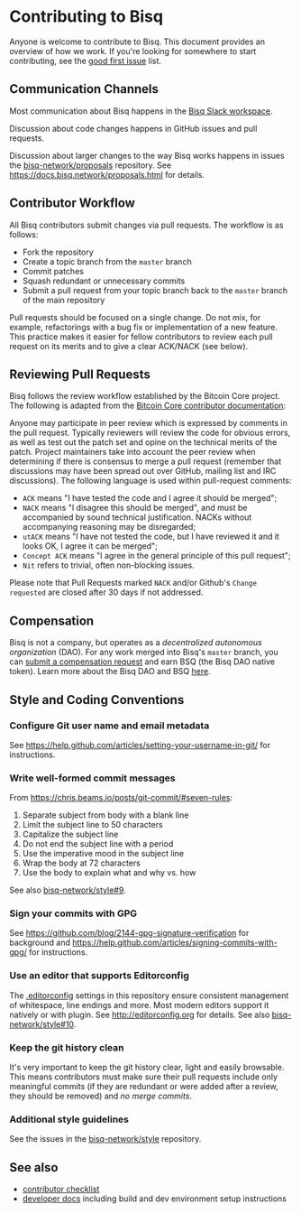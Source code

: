 # Contributing to Bisq

Anyone is welcome to contribute to Bisq. This document provides an overview of how we work. If you're looking for somewhere to start contributing, see the [good first issue](https://github.com/bisq-network/bisq/issues?q=is%3Aopen+is%3Aissue+label%3A"good+first+issue") list.


## Communication Channels

Most communication about Bisq happens in the [Bisq Slack workspace](https://bisq.network/slack-invite).

Discussion about code changes happens in GitHub issues and pull requests.

Discussion about larger changes to the way Bisq works happens in issues the [bisq-network/proposals](https://github.com/bisq-network/proposals/issues) repository. See https://docs.bisq.network/proposals.html for details.


## Contributor Workflow

All Bisq contributors submit changes via pull requests. The workflow is as follows:

 - Fork the repository
 - Create a topic branch from the `master` branch
 - Commit patches
 - Squash redundant or unnecessary commits
 - Submit a pull request from your topic branch back to the `master` branch of the main repository

Pull requests should be focused on a single change. Do not mix, for example, refactorings with a bug fix or implementation of a new feature. This practice makes it easier for fellow contributors to review each pull request on its merits and to give a clear ACK/NACK (see below).


## Reviewing Pull Requests

Bisq follows the review workflow established by the Bitcoin Core project. The following is adapted from the [Bitcoin Core contributor documentation](https://github.com/bitcoin/bitcoin/blob/master/CONTRIBUTING.md#peer-review):

Anyone may participate in peer review which is expressed by comments in the pull request. Typically reviewers will review the code for obvious errors, as well as test out the patch set and opine on the technical merits of the patch. Project maintainers take into account the peer review when determining if there is consensus to merge a pull request (remember that discussions may have been spread out over GitHub, mailing list and IRC discussions). The following language is used within pull-request comments:

 - `ACK` means "I have tested the code and I agree it should be merged";
 - `NACK` means "I disagree this should be merged", and must be accompanied by sound technical justification. NACKs without accompanying reasoning may be disregarded;
 - `utACK` means "I have not tested the code, but I have reviewed it and it looks OK, I agree it can be merged";
 - `Concept ACK` means "I agree in the general principle of this pull request";
 - `Nit` refers to trivial, often non-blocking issues.

Please note that Pull Requests marked `NACK` and/or Github's `Change requested` are closed after 30 days if not addressed.


## Compensation

Bisq is not a company, but operates as a _decentralized autonomous organization_ (DAO). For any work merged into Bisq's `master` branch, you can [submit a compensation request](https://docs.bisq.network/dao/phase-zero.html#how-to-request-compensation) and earn BSQ (the Bisq DAO native token). Learn more about the Bisq DAO and BSQ [here](https://docs.bisq.network/dao/phase-zero.html).


## Style and Coding Conventions

### Configure Git user name and email metadata

See https://help.github.com/articles/setting-your-username-in-git/ for instructions.

### Write well-formed commit messages

From https://chris.beams.io/posts/git-commit/#seven-rules:

 1. Separate subject from body with a blank line
 2. Limit the subject line to 50 characters
 3. Capitalize the subject line
 4. Do not end the subject line with a period
 5. Use the imperative mood in the subject line
 6. Wrap the body at 72 characters
 7. Use the body to explain what and why vs. how

See also [bisq-network/style#9](https://github.com/bisq-network/style/issues/9).

### Sign your commits with GPG

See https://github.com/blog/2144-gpg-signature-verification for background and
https://help.github.com/articles/signing-commits-with-gpg/ for instructions.

### Use an editor that supports Editorconfig

The [.editorconfig](.editorconfig) settings in this repository ensure consistent management of whitespace, line endings and more. Most modern editors support it natively or with plugin. See http://editorconfig.org for details. See also [bisq-network/style#10](https://github.com/bisq-network/style/issues/10).

### Keep the git history clean

It's very important to keep the git history clear, light and easily browsable. This means contributors must make sure their pull requests include only meaningful commits (if they are redundant or were added after a review, they should be removed) and _no merge commits_.

### Additional style guidelines

See the issues in the [bisq-network/style](https://github.com/bisq-network/style/issues) repository.


## See also

 - [contributor checklist](https://docs.bisq.network/contributor-checklist.html)
 - [developer docs](docs#readme) including build and dev environment setup instructions

